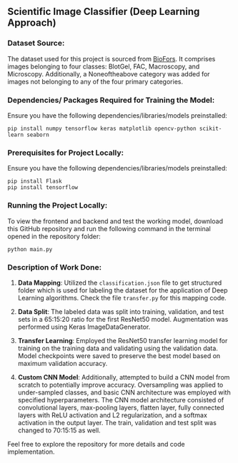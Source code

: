 ## Scientific Image Classifier (Deep Learning Approach)

### Dataset Source:
The dataset used for this project is sourced from [BioFors](https://github.com/vimal-isi-edu/BioFors). It comprises images belonging to four classes: BlotGel, FAC, Macroscopy, and Microscopy. Additionally, a Noneoftheabove category was added for images not belonging to any of the four primary categories.

### Dependencies/ Packages Required for Training the Model:
Ensure you have the following dependencies/libraries/models preinstalled:
```
pip install numpy tensorflow keras matplotlib opencv-python scikit-learn seaborn
```

### Prerequisites for Project Locally:
Ensure you have the following dependencies/libraries/models preinstalled:
```
pip install Flask
pip install tensorflow
```

### Running the Project Locally:
To view the frontend and backend and test the working model, download this GitHub repository and run the following command in the terminal opened in the repository folder:
```
python main.py
```

### Description of Work Done:
1. **Data Mapping**: Utilized the `classification.json` file to get structured folder which is used for labeling the dataset for the application of Deep Learning algorithms. Check the file `transfer.py` for this mapping code.

2. **Data Split**: The labeled data was split into training, validation, and test sets in a 65:15:20 ratio for the first ResNet50 model. Augmentation was performed using Keras ImageDataGenerator.

3. **Transfer Learning**: Employed the ResNet50 transfer learning model for training on the training data and validating using the validation data. Model checkpoints were saved to preserve the best model based on maximum validation accuracy.

4. **Custom CNN Model**: Additionally, attempted to build a CNN model from scratch to potentially improve accuracy. Oversampling was applied to under-sampled classes, and basic CNN architecture was employed with specified hyperparameters. The CNN model architecture consisted of convolutional layers, max-pooling layers, flatten layer, fully connected layers with ReLU activation and L2 regularization, and a softmax activation in the output layer. The train, validation and test split was changed to 70:15:15 as well.

Feel free to explore the repository for more details and code implementation.
